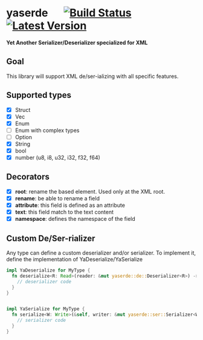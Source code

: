 # yaserde &emsp; [![Build Status]][travis] [![Latest Version]][crates.io]

[Build Status]: https://travis-ci.org/media-io/yaserde.svg?branch=master
[travis]: https://travis-ci.org/media-io/yaserde
[Latest Version]: https://img.shields.io/crates/v/yaserde.svg
[crates.io]: https://crates.io/crates/serde

**Yet Another Serializer/Deserializer specialized for XML**

## Goal
This library will support XML de/ser-ializing with all specific features.

## Supported types

- [x] Struct
- [x] Vec<AnyType>
- [x] Enum
- [ ] Enum with complex types
- [ ] Option
- [x] String
- [x] bool
- [x] number (u8, i8, u32, i32, f32, f64)

## Decorators

- [x] **root**: rename the based element. Used only at the XML root.
- [x] **rename**: be able to rename a field
- [x] **attribute**: this field is defined as an attribute
- [x] **text**: this field match to the text content
- [x] **namespace**: defines the namespace of the field

## Custom De/Ser-rializer

Any type can define a custom deserializer and/or serializer.
To implement it, define the implementation of YaDeserialize/YaSerialize

```rust
impl YaDeserialize for MyType {
  fn deserialize<R: Read>(reader: &mut yaserde::de::Deserializer<R>) -> Result<Self, String> {
    // deserializer code
  }
}
```

```rust

impl YaSerialize for MyType {
  fn serialize<W: Write>(&self, writer: &mut yaserde::ser::Serializer<W>) -> Result<(), String> {
    // serializer code
  }
}
```

